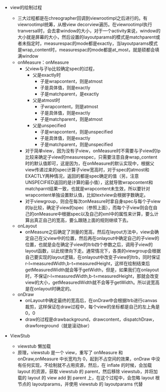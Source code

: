 - view的绘制过程
  - 三大过程都是在chreographer回调到viewrootimpl之后进行的。有viewrootimpl统筹，从根view decorview遍历。在viewrootimpl执行tranversal时，会去拿window的大小，对于一个activity来说，window的大小就是屏幕的大小，然后设置的layoutparams的模式是matchparent或者未指定时，measurespac的mode都是exactly，当layoutparams模式是wrap_content时，measurespac的mode都是at_most，就是硕都会填满window
  - onMeasure：onMeasure
    - 父view与子lp比较确定spec的过程，
      - 父是exactly时
        - 子是wrapcontent，则是atmost
        - 子是具体值，则是exactly
        - 子是matchparent，是exactly
      - 父是atmost时
        - 子wrapcontent，则是atmost
        - 子是具体值，则是exactly
        - 子是matchparent，则是atmost
      - 父是unspecified
        - 子是wrapcontent，则是unspecified
        - 子是具体值，则是exactly
        - 子是matchparent，则是unspecified
    - 对于简单view，因为没有子view，onMeasure时不需要与子view的lp比较来确定子view的measurespec，只需要注意自身wrap_content时的默认值即可，这是因为，在onMeasure的默认实现中，根据父view传递过来的spec计算子view宽高时，对于spec的atmost和EXACTLY两种情况，返回的都是spec确定的值（另，注意UNSPECIFIED返回的是计算的最小值），这就导致wrapcontent和matchparnt结果一致，也就是wrapcontent未生效，所以要针对wrapcontent单独设置默认值，比如textview会根据字数确定。
    - 对于viewgroup，则会在每次onMeasure时拿自身spec与每个子view的lp比较，确定子view的spec（参照上面），而每个子view则会在自己的onMeasure中根据spec以及自己的xml中的属性来计算，要么计算出真正自己的宽高，要么跟随上面的规则继续下去。
  - onLayout
    - onMeasure之后确定了测量的宽高，然后在layout方法中，view会确定自己在父view中的位置，然后再在onlayout中确定自己的子view的位置，也就是会在确定子view的ltrb四个参数之后，调用子view的layout函数，以此规律向下走。通常情况下，各类的viewgroup会根据自己要实现的layout逻辑，在onlayout中改变子view的ltrb，同时保证r-l=measuredWidth,b-t=measuredHeight，这样在绘制结束后getMeasuredWidth就会等于getWidth，但是，如果我们在onlayout时，不保证r-l=measuredWidth,b-t=measuredHeight，那就会改变view的大小，getMeasuredWidth就不会等于getWidth。所以说宽高是在onlayout时确定的。
  - onDraw
    - onLayout中确定最终的宽高后，在onDraw中会根据ltrb进行canvas裁剪，这样保证在draw过程中，每个view的坐标都是自己的左上角是0，0
    - draw的过程是drawbackground，drawcontent，dispatchDraw，drawforeground（就是滚动bar）

- ViewStub
  - viewstub 懒加载
  - 原理，viewstub 是一个 view，重写了 onMeasure 和 onDraw,onMeasure 中长宽均为 0，起到不占空间的效果，onDraw 中没有任何实现，不绘制就不占用资源，然后，在 inflate 的时候，会加载 layout 的资源，获取 viewstub 的 parent，然后移除 viewstub，并将加载的 layout 的 view add 到 parent 上，在这个过程中，会忽略 layout 根节点的 layoutparams，并使用 viewstub 的 layoutparams 代替